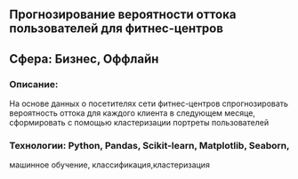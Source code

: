 ## Прогнозирование вероятности оттока пользователей для фитнес-центров

## Сфера: Бизнес, Оффлайн

### Описание:

На основе данных о посетителях сети фитнес-центров спрогнозировать вероятность оттока для 
каждого клиента в следующем месяце, сформировать с помощью кластеризации портреты пользователей

### Технологии: Python, Pandas, Scikit-learn, Matplotlib, Seaborn,
машинное обучение, классификация,кластеризация
